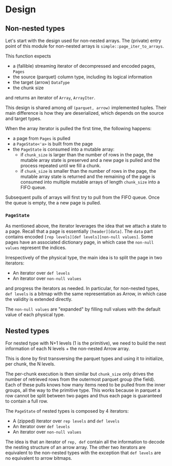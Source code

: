 # Design

## Non-nested types

Let's start with the design used for non-nested arrays. The (private) entry point of this
module for non-nested arrays is `simple::page_iter_to_arrays`.

This function expects

* a (fallible) streaming iterator of decompressed and encoded pages, `Pages`
* the source (parquet) column type, including its logical information
* the target (arrow) `DataType`
* the chunk size

and returns an iterator of `Array`, `ArrayIter`.

This design is shared among _all_ `(parquet, arrow)` implemented tuples. Their main
difference is how they are deserialized, which depends on the source and target types.

When the array iterator is pulled the first time, the following happens:
* a page from `Pages` is pulled
* a `PageState<'a>` is built from the page
* the `PageState` is consumed into a mutable array:
    * if `chunk_size` is larger than the number of rows in the page, the mutable array state is preserved and a new page is pulled and the process repeated until we fill a chunk.
    * if `chunk_size` is smaller than the number of rows in the page, the mutable array state
      is returned and the remaining of the page is consumed into multiple mutable arrays of length `chunk_size` into a FIFO queue.

Subsequent pulls of arrays will first try to pull from the FIFO queue. Once the queue is empty, the
a new page is pulled.

### `PageState`

As mentioned above, the iterator leverages the idea that we attach a state to a page. Recall
that a page is essentially `[header][data]`. The `data` part contains encoded
`[rep levels][def levels][non-null values]`. Some pages have an associated dictionary page,
in which case the `non-null values` represent the indices.

Irrespectively of the physical type, the main idea is to split the page in two iterators:

* An iterator over `def levels`
* An iterator over `non-null values`

and progress the iterators as needed. In particular, for non-nested types, `def levels` is
a bitmap with the same representation as Arrow, in which case the validity is extended directly.

The `non-null values` are "expanded" by filling null values with the default value of each physical
type.

## Nested types

For nested type with N+1 levels (1 is the primitive), we need to build the nest information of each
N levels + the non-nested Arrow array.

This is done by first transversing the parquet types and using it to initialize, per chunk, the N levels.

The per-chunk execution is then similar but `chunk_size` only drives the number of retrieved
rows from the outermost parquet group (the field). Each of these pulls knows how many items need
to be pulled from the inner groups, all the way to the primitive type. This works because
in parquet a row cannot be split between two pages and thus each page is guaranteed
to contain a full row.

The `PageState` of nested types is composed by 4 iterators:

* A (zipped) iterator over `rep levels` and `def levels`
* An iterator over `def levels`
* An iterator over `non-null values`

The idea is that an iterator of `rep, def` contain all the information to decode the
nesting structure of an arrow array. The other two iterators are equivalent to the non-nested
types with the exception that `def levels` are no equivalent to arrow bitmaps.
